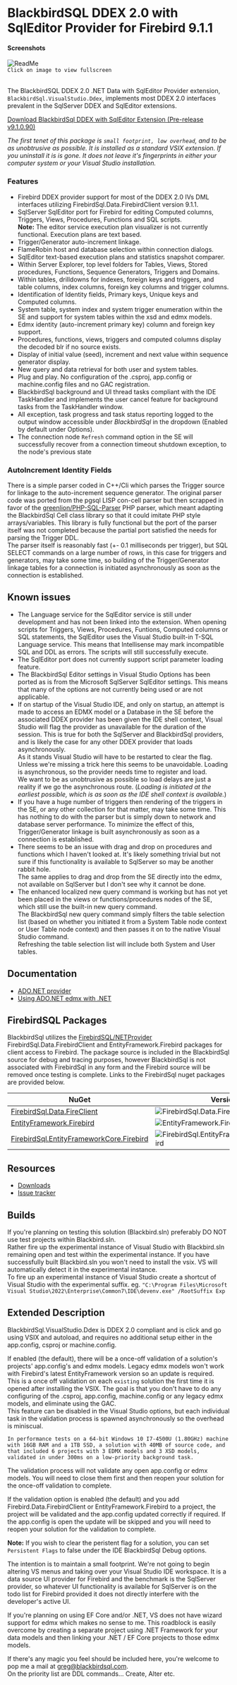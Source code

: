 # BlackbirdSQL DDEX 2.0 with SqlEditor Provider for Firebird 9.1.1

#### Screenshots
![ReadMe](https://github.com/BlackbirdSQL/Firebird-DDEX-SqlEditor/assets/120905720/0b52cc20-c957-451d-93c0-31255abb0ada)
</br>`Click on image to view fullscreen`
</br></br>


The BlackbirdSQL DDEX 2.0 .NET Data with SqlEditor Provider extension, `BlackbirdSql.VisualStudio.Ddex`, implements most DDEX 2.0 interfaces prevalent in the SqlServer DDEX and SqlEditor extensions.

[Download BlackbirdSql DDEX with SqlEditor Extension (Pre-release v9.1.0.90)](https://github.com/BlackbirdSQL/Firebird-DDEX-SqlEditor/releases/download/v9.1.0.90-prelease/BlackbirdSql.VisualStudio.Ddex.vsix)

*The first tenet of this package is `small footprint, low overhead`, and to be as unobtrusive as possible. It is installed as a standard VSIX extension. If you uninstall it is is gone. It does not leave it's fingerprints in either your computer system or your Visual Studio installation.*

### Features
* Firebird DDEX provider support for most of the DDEX 2.0 IVs DML interfaces utilizing FirebirdSql.Data.FirebirdClient version 9.1.1.
* SqlServer SqlEditor port for Firebird for editing Computed columns, Triggers, Views, Procedures, Functions and SQL scripts.</br>__Note:__ The editor service execution plan visualizer is not currently functional. Execution plans are text based.
* Trigger/Generator auto-increment linkage.
* FlameRobin host and database selection within connection dialogs.
* SqlEditor text-based execution plans and statistics snapshot comparer.
* Within Server Explorer, top level folders for Tables, Views, Stored procedures, Functions, Sequence Generators, Triggers and Domains.
* Within tables, drilldowns for indexes, foreign keys and triggers, and table columns, index columns, foreign key columns and trigger columns.
* Identification of Identity fields, Primary keys, Unique keys and Computed columns.
* System table, system index and system trigger enumeration within the SE and support for system tables within the xsd and edmx models.
* Edmx identity (auto-increment primary key) column and foreign key support.
* Procedures, functions, views, triggers and computed columns display the decoded blr if no source exists.
* Display of initial value (seed), increment and next value within sequence generator display.
* New query and data retrieval for both user and system tables.
* Plug and play. No configuration of the .csproj, app.config or machine.config files and no GAC registration.
* BlackbirdSql background and UI thread tasks compliant with the IDE TaskHandler and implements the user cancel feature for background tasks from the TaskHandler window.
* All exception, task progress and task status reporting logged to the output window accessible under *BlackbirdSql* in the dropdown (Enabled by default under Options).
* The connection node `Refresh` command option in the SE will successfully recover from a connection timeout shutdown exception, to the node's previous state

### AutoIncrement Identity Fields
There is a simple parser coded in C++/Cli which parses the Trigger source for linkage to the auto-increment sequence generator. The original parser code was ported from the pgsql LISP con-cell parser but then scrapped in favor of the [greenlion/PHP-SQL-Parser](https://github.com/greenlion/PHP-SQL-Parser) PHP parser, which meant adapting the BlackbirdSql Cell class library so that it could imitate PHP style arrays/variables. This library is fully functional but the port of the parser itself was not completed because the partial port satisfied the needs for parsing the Trigger DDL.</br>
The parser itself is reasonably fast (+- 0.1 milliseconds per trigger), but SQL SELECT commands on a large number of rows, in this case for triggers and generators, may take some time, so building of the Trigger/Generator linkage tables for a connection is initiated asynchronously as soon as the connection is established.


## Known issues
* The Language service for the SqlEditor service is still under development and has not been linked into the extension. When opening scripts for Triggers, Views, Procedures, Funtions, Computed columns or SQL statements, the SqlEditor uses the Visual Studio built-in T-SQL Language service. This means that Intellisense may mark incompatible SQL and DDL as errors. The scripts will still successfully execute.
* The SqlEditor port does not currently support script parameter loading feature.
* The BlackbirdSql Editor settings in Visual Studio Options has been ported as is from the Microsoft SqlServer SqlEditor settings. This means that many of the options are not currently being used or are not applicable.
* If on startup of the Visual Studio IDE, and only on startup, an attempt is made to access an EDMX model or a Database in the SE before the associated DDEX provider has been given the IDE shell context, Visual Studio will flag the provider as unavailable for the duration of the session. This is true for both the SqlServer and BlackbirdSql providers, and is likely the case for any other DDEX provider that loads asynchronously.</br>
As it stands Visual Studio will have to be restarted to clear the flag.</br>
Unless we're missing a trick here this seems to be unavoidable. Loading is asynchronous, so the provider needs time to register and load.</br>
We want to be as unobtrusive as possible so load delays are just a reality if we go the asynchronous route. (*Loading is initiated at the earliest possible, which is as soon as the IDE shell context is available.*)
* If you have a huge number of triggers then rendering of the triggers in the SE, or any other collection for that matter, may take some time. This has nothing to do with the parser but is simply down to network and database server performance. To minimize the effect of this, Trigger/Generator linkage is built asynchronously as soon as a connection is established.
* There seems to be an issue with drag and drop on procedures and functions which I haven't looked at. It's likely something trivial but not sure if this functionality is available to SqlServer so may be another rabbit hole.</br>
The same applies to drag and drop from the SE directly into the edmx, not available on SqlServer but I don't see why it cannot be done.
* The enhanced localized new query command is working but has not yet been placed in the views or functions/procedures nodes of the SE, which still use the built-in new query command.</br>
The BlackbirdSql new query command simply filters the table selection list (based on whether you initiated it from a System Table node context or User Table node context) and then passes it on to the native Visual Studio command.</br>
Refreshing the table selection list will include both System and User tables.


## Documentation

* [ADO.NET provider](ado-net.md)
* [Using ADO.NET edmx with .NET](edmx-NET.md)


## FirebirdSQL Packages
BlackbirdSql utilizes the [FirebirdSQL/NETProvider](https://github.com/FirebirdSQL/NETProvider) FirebirdSql.Data.FirebirdClient and EntityFramework.Firebird packages for client access to Firebird. The package source is included in the BlackbirdSql source for debug and tracing purposes, however BlackbirdSql is not associated with FirebirdSql in any form and the Firebird source will be removed once testing is complete. Links to the FirebirdSql nuget packages are provided below.

| NuGet | Version | Downloads |
|-------|---------|-----------|
| [FirebirdSql.Data.FireClient](https://www.nuget.org/packages/FirebirdSql.Data.FirebirdClient) | ![FirebirdSql.Data.FireClient](https://img.shields.io/nuget/v/FirebirdSql.Data.FirebirdClient.svg) | ![FirebirdSql.Data.FireClient](https://img.shields.io/nuget/dt/FirebirdSql.Data.FirebirdClient.svg) |
| [EntityFramework.Firebird](https://www.nuget.org/packages/EntityFramework.Firebird) | ![EntityFramework.Firebird](https://img.shields.io/nuget/v/EntityFramework.Firebird.svg) | ![EntityFramework.Firebird](https://img.shields.io/nuget/dt/EntityFramework.Firebird.svg) |
| [FirebirdSql.EntityFrameworkCore.Firebird](https://www.nuget.org/packages/FirebirdSql.EntityFrameworkCore.Firebird) | ![FirebirdSql.EntityFrameworkCore.Firebird](https://img.shields.io/nuget/v/FirebirdSql.EntityFrameworkCore.Firebird.svg) | ![FirebirdSql.EntityFrameworkCore.Firebird](https://img.shields.io/nuget/dt/FirebirdSql.EntityFrameworkCore.Firebird.svg) |


## Resources

* [Downloads](https://github.com/BlackbirdSQL/NETProvider-DDEX/releases)
* [Issue tracker](https://github.com/BlackbirdSQL/NETProvider-DDEX/issues)


## Builds

If you're planning on testing this solution (Blackbird.sln) preferably DO NOT use test projects within Blackbird.sln.</br>
Rather fire up the experimental instance of Visual Studio with Blackbird.sln remaining open and test within the experimental instance. If you have successfully built Blackbird.sln you won't need to install the vsix. VS will automatically detect it in the experimental instance.</br>
To fire up an experimental instance of Visual Studio create a shortcut of Visual Studio with the experimental suffix. eg. `"C:\Program Files\Microsoft Visual Studio\2022\Enterprise\Common7\IDE\devenv.exe" /RootSuffix Exp`

## Extended Description

BlackbirdSql.VisualStudio.Ddex is DDEX 2.0 compliant and is click and go using VSIX and autoload, and requires no additional setup either in the app.config, csproj or machine.config.</br>

If enabled (the default), there will be a once-off validation of a solution's projects' app.config's and edmx models. Legacy edmx models won't work with Firebird's latest EntityFramework version so an update is required.</br>
This is a once off validation on each `existing` solution the first time it is opened after installing the VSIX.
The goal is that you don't have to do any configuring of the .csproj, app.config, machine.config or any legacy edmx models, and eliminate using the GAC.</br>
This feature can be disabled in the Visual Studio options, but each individual task in the validation process is spawned asynchronously so the overhead is miniscual.</br>

`In performance tests on a 64-bit Windows 10 I7-4500U (1.80GHz) machine with 16GB RAM and a 1TB SSD, a solution with 40MB of source code, and that included 6 projects with 3 EDMX models and 3 XSD models, validated in under 300ms on a low-priority background task.`

The validation process will not validate any open app.config or edmx models. You will need to close them first and then reopen your solution for the once-off validation to complete.</br>

If the validation option is enabled (the default) and you add Firebird.Data.FirebirdClient or EntityFramework.Firebird to a project, the project will be validated and the app.config updated correctly if required. If the app.config is open the update will be skipped and you will need to reopen your solution for the validation to complete.

__Note:__ If you wish to clear the peristent flag for a solution, you can set `Persistent Flags` to false under the IDE BlackbirdSql Debug options.

The intention is to maintain a small footprint. We're not going to begin altering VS menus and taking over your Visual Studio IDE workspace. It is a data source UI provider for Firebird and the benchmark is the SqlServer provider, so whatever UI functionality is available for SqlServer is on the todo list for Firebird provided it does not directly interfere with the developer's active UI.


If you're planning on using EF Core and/or .NET, VS does not have wizard support for edmx which makes no sense to me.
This roadblock is easily overcome by creating a separate project using .NET Framework for your data models and then linking your .NET / EF Core projects to those edmx models.

If there's any magic you feel should be included here, you're welcome to pop me a mail at greg@blackbirdsql.com.</br>
On the priority list are DDL commands... Create, Alter etc.
